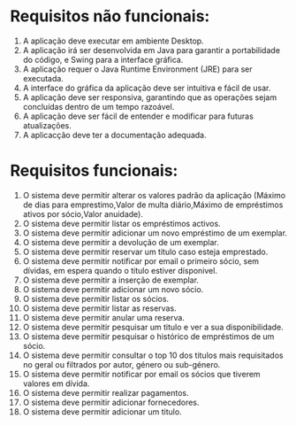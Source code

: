 Requisitos não funcionais:
=========================
1. A aplicação deve executar em ambiente Desktop.
2. A aplicação irá ser desenvolvida em Java para garantir a portabilidade do código, e Swing para a interface gráfica.
3. A aplicação requer o Java Runtime Environment (JRE) para ser executada.
4. A interface do gráfica da aplicação deve ser intuitiva e fácil de usar.
5. A aplicação deve ser responsiva, garantindo que as operações sejam concluídas dentro de um tempo razoável.
6. A aplicação deve ser fácil de entender e modificar para futuras atualizações.
7. A aplicacção deve ter a documentação adequada.

Requisitos funcionais:
======================
1. O sistema deve permitir alterar os valores padrão da aplicação (Máximo de dias para emprestimo,Valor de multa diário,Máximo de empréstimos ativos por sócio,Valor anuidade).
2. O sistema deve permitir listar os empréstimos activos. 
3. O sistema deve permitir adicionar um novo empréstimo de um exemplar. 
4. O sistema deve permitir a devolução de um exemplar. 
5. O sistema deve permitir reservar um titulo caso esteja emprestado. 
6. O sistema deve permitir notificar por email o primeiro sócio, sem dívidas, em espera quando o titulo estiver dísponivel. 
7. O sistema deve permitir a inserção de exemplar. 
8. O sistema deve permitir adicionar um novo sócio. 
9. O sistema deve permitir listar os sócios. 
10. O sistema deve permitir listar as reservas. 
11. O sistema deve permitir anular uma reserva. 
12. O sistema deve permitir pesquisar um titulo e ver a sua disponibilidade. 
13. O sistema deve permitir pesquisar o histórico de empréstimos de um sócio. 
14. O sistema deve permitir consultar o top 10 dos titulos mais requisitados no geral ou filtrados por autor, género ou sub-género. 
15. O sistema deve permitir notificar por email os sócios que tiverem valores em dívida. 
16. O sistema deve permitir realizar pagamentos.
17. O sistema deve permitir adicionar fornecedores.
18. O sistema deve permitir adicionar um titulo.



